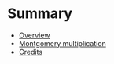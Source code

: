 # Summary

- [Overview](./overview.md)
- [Montgomery multiplication](montgomery_multiplication.md)
- [Credits](./credits.md)
